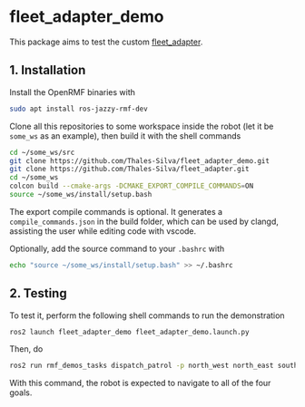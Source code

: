 # fleet_adapter_demo

This package aims to test the custom [fleet_adapter](https://github.com/Thales-Silva/fleet_adapter).

## 1. Installation

Install the OpenRMF binaries with
```bash
sudo apt install ros-jazzy-rmf-dev
```

Clone all this repositories to some workspace inside the robot (let it be ```some_ws``` as an example), then build it with the shell commands
```bash
cd ~/some_ws/src
git clone https://github.com/Thales-Silva/fleet_adapter_demo.git
git clone https://github.com/Thales-Silva/fleet_adapter.git
cd ~/some_ws
colcon build --cmake-args -DCMAKE_EXPORT_COMPILE_COMMANDS=ON
source ~/some_ws/install/setup.bash
``` 

The export compile commands is optional. It generates a ```compile_commands.json``` in the build folder, which can be used by clangd, assisting the user while editing code with vscode.

Optionally, add the source command to your ```.bashrc``` with 
```bash
echo "source ~/some_ws/install/setup.bash" >> ~/.bashrc
```

## 2. Testing

To test it, perform the following shell commands to run the demonstration
```bash
ros2 launch fleet_adapter_demo fleet_adapter_demo.launch.py
``` 

Then, do
```bash
ros2 run rmf_demos_tasks dispatch_patrol -p north_west north_east south_east south_west -n 2 -st 0
```
With this command, the robot is expected to navigate to all of the four goals.